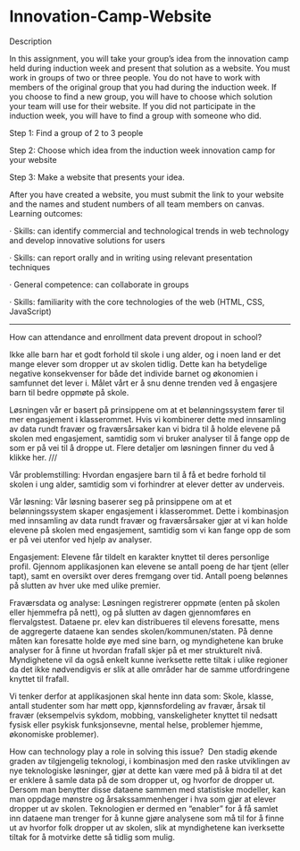 # Innovation-Camp-Website

Description

In this assignment, you will take your group’s idea from the innovation camp held during induction week and present that solution as a website. You must work in groups of two or three people. You do not have to work with members of the original group that you had during the induction week. If you choose to find a new group, you will have to choose which solution your team will use for their website. If you did not participate in the induction week, you will have to find a group with someone who did.  

Step 1: Find a group of 2 to 3 people

Step 2: Choose which idea from the induction week innovation camp for your website

Step 3: Make a website that presents your idea.

After you have created a website, you must submit the link to your website and the names and student numbers of all team members on canvas.
Learning outcomes:

·   	Skills: can identify commercial and technological trends in web technology and develop innovative solutions for users

·   	Skills: can report orally and in writing using relevant presentation techniques

·   	General competence: can collaborate in groups

·   	Skills: familiarity with the core technologies of the web (HTML, CSS, JavaScript)








_________________________________________________________________________



How can attendance and enrollment data prevent dropout in school?

Ikke alle barn har et godt forhold til skole i ung alder, og i noen land er det mange elever som dropper ut av skolen tidlig. Dette kan ha betydelige negative konsekvenser for både det individe barnet og økonomien i samfunnet det lever i. Målet vårt er å snu denne trenden ved å engasjere barn til bedre oppmøte på skole.

Løsningen vår er basert på prinsippene om at et belønningssystem fører til mer engasjement i klasserommet. Hvis vi kombinerer dette med innsamling av data rundt fravær og fraværsårsaker kan vi bidra til å holde elevene på skolen med engasjement, samtidig som vi bruker analyser til å fange opp de som er på vei til å droppe ut. Flere detaljer om løsningen finner du ved å klikke her.
///

Vår problemstilling: Hvordan engasjere barn til å få et bedre forhold til skolen i ung alder, samtidig som vi forhindrer at elever detter av underveis.

Vår løsning: Vår løsning baserer seg på prinsippene om at et belønningssystem skaper engasjement i klasserommet. Dette i kombinasjon med innsamling av data rundt fravær og fraværsårsaker gjør at vi kan holde elevene på skolen med engasjement, samtidig som vi kan fange opp de som er på vei utenfor ved hjelp av analyser.

Engasjement: Elevene får tildelt en karakter knyttet til deres personlige profil. Gjennom applikasjonen kan elevene se antall poeng de har tjent (eller tapt), samt en oversikt over deres fremgang over tid. Antall poeng belønnes på slutten av hver uke med ulike premier. 

Fraværsdata og analyse: Løsningen registrerer oppmøte (enten på skolen eller hjemmefra på nett), og på slutten av dagen gjennomføres en flervalgstest. Dataene pr. elev kan distribueres til elevens foresatte, mens de aggregerte dataene kan sendes skolen/kommunen/staten. På denne måten kan foresatte holde øye med sine barn, og myndighetene kan bruke analyser for å finne ut hvordan frafall skjer på et mer strukturelt nivå. Myndighetene vil da også enkelt kunne iverksette rette tiltak i ulike regioner da det ikke nødvendigvis er slik at alle områder har de samme utfordringene knyttet til frafall.

Vi tenker derfor at applikasjonen skal hente inn data som: Skole, klasse, antall studenter som har møtt opp, kjønnsfordeling av fravær, årsak til fravær (eksempelvis sykdom, mobbing, vanskeligheter knyttet til nedsatt fysisk eller psykisk funksjonsevne, mental helse, problemer hjemme, økonomiske problemer).

How can technology play a role in solving this issue? 
Den stadig økende graden av tilgjengelig teknologi, i kombinasjon med den raske utviklingen av nye teknologiske løsninger, gjør at dette kan være med på å bidra til at det er enklere å samle data på de som dropper ut, og hvorfor de dropper ut. Dersom man benytter disse dataene sammen med statistiske modeller, kan man oppdage mønstre og årsakssammenhenger i hva som gjør at elever dropper ut av skolen. Teknologien er dermed en “enabler” for å få samlet inn dataene man trenger for å kunne gjøre analysene som må til for å finne ut av hvorfor folk dropper ut av skolen, slik at myndighetene kan iverksette tiltak for å motvirke dette så tidlig som mulig.
